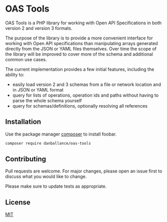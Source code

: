 # OAS Tools

OAS Tools is a PHP library for working with Open API Specifications in both version 2 
and version 3 formats.

The purpose of the library is to provide a more convenient interface for 
working with Open API specifications than manipulating arrays generated 
directly from the JSON or YAML files themselves. Over time the scope of the
library will be improved to cover more of the schema and additional common 
use cases.

The current implementation provides a few initial features, including the 
ability to:

* easily load version 2 and 3 schemas from a file or network
location and in JSON or YAML format
* query for lists of operations, operation ids and paths without having 
to parse the whole schema yourself
* query for schemas/definitions, optionally resolving all references

## Installation

Use the package manager [composer](https://getcomposer.org/) to install foobar.

```bash
composer require danballance/oas-tools 
```

## Contributing
Pull requests are welcome. For major changes, please open an issue first to discuss what you would like to change.

Please make sure to update tests as appropriate.

## License
[MIT](https://choosealicense.com/licenses/mit/)